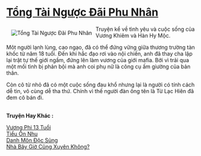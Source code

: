 <a href="https://utruyen.com/tong-tai-nguoc-dai-phu-nhan/15804/" title="Tổng Tài Ngược Đãi Phu Nhân"><h1>Tổng Tài Ngược Đãi Phu Nhân</h1></a><div style="display:table"><img align="right" style="float: left; padding: 10px;" src="https://utruyen.com/images/story/200x260/tong-tai-nguoc-dai-phu-nhan.jpg" alt="Tổng Tài Ngược Đãi Phu Nhân">Truyện kể về tình yêu và cuộc sống của Vương Khiêm và Hàn Hy Mộc.<p></p>Môt người lạnh lùng, cao ngạo, đã có thể đứng vững giữa thương trường tàn khốc từ năm 18 tuổi. Đến khi hắc đạo rơi vào nội chiến, anh đã thay cha lập lại trật tự thế giới ngầm, đứng lên làm vương của giới mafia. Bởi vì trải qua một mối tình bị phản bội mà anh coi phụ nữ là công cụ ấm giường của bản thân.<p></p>Còn cô từ nhỏ đã có một cuộc sống đau khổ nhưng lại là người có tính cách dễ tin, vô cùng dễ tha thứ. Chính vì thế người đàn ông tên là Từ Lạc Hiên đã đem cô bán đi.</div><p><br><b>Truyện Hay Khác :</b></p><a href="https://utruyen.com/vuong-phi-13-tuoi/1860/" alt="Vương Phi 13 Tuổi">Vương Phi 13 Tuổi</a><br/><a href="https://github.com/quanluxury/truyenhot/tree/master/truyenhay/18048/" alt="Tiểu Ôn Nhu">Tiểu Ôn Nhu</a><br/><a href="https://github.com/quanluxury/truyenhot/tree/master/truyenhay/17063/" alt="Danh Môn Độc Sủng">Danh Môn Độc Sủng</a><br/><a href="https://github.com/quanluxury/ngontinhhot/tree/master/truyenhay/19496/" alt="Nhà Bây Giờ Cũng Xuyên Không?">Nhà Bây Giờ Cũng Xuyên Không?</a><br/>